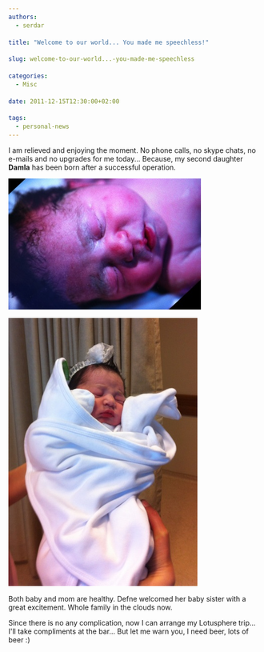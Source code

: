 ```yaml
---
authors:
  - serdar

title: "Welcome to our world... You made me speechless!"

slug: welcome-to-our-world...-you-made-me-speechless

categories:
  - Misc

date: 2011-12-15T12:30:00+02:00

tags:
  - personal-news
---
```


I am relieved and enjoying the moment. No phone calls, no skype chats, no e-mails and no upgrades for me today... Because, my second daughter **Damla** has been born after a successful operation.
<!-- more -->
![Image:Welcome to our world... You made me speechless!](../../images/imported/welcome-to-our-world-you-made-me-speechless-M2.jpeg)

![Image:Welcome to our world... You made me speechless!](../../images/imported/welcome-to-our-world-you-made-me-speechless-M3.jpeg)

Both baby and mom are healthy. Defne welcomed her baby sister with a great excitement. Whole family in the clouds now.

Since there is no any complication, now I can arrange my Lotusphere trip... I'll take compliments at the bar... But let me warn you, I need beer, lots of beer :)
